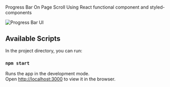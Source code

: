 #####
Progress Bar On Page Scroll Using React functional component  and styled-components

![Progress Bar UI](https://res.cloudinary.com/joel116/image/upload/v1571443242/progressbar.png "React function component")


## Available Scripts

In the project directory, you can run:
### `npm start`

Runs the app in the development mode.<br />
Open [http://localhost:3000](http://localhost:3000) to view it in the browser.



